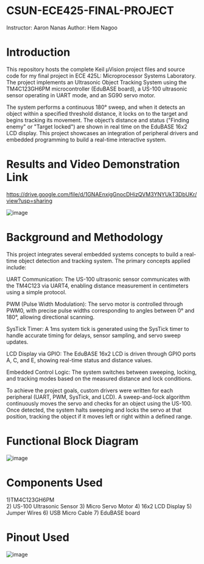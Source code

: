 # CSUN-ECE425-FINAL-PROJECT
Instructor: Aaron Nanas
Author: Hem Nagoo

# Introduction
This repository hosts the complete Keil µVision project files and source code for my final project in ECE 425L: Microprocessor Systems Laboratory. The project implements an Ultrasonic Object Tracking System using the TM4C123GH6PM microcontroller (EduBASE board), a US-100 ultrasonic sensor operating in UART mode, and an SG90 servo motor.

The system performs a continuous 180° sweep, and when it detects an object within a specified threshold distance, it locks on to the target and begins tracking its movement. The object’s distance and status ("Finding enemy" or "Target locked") are shown in real time on the EduBASE 16x2 LCD display. This project showcases an integration of peripheral drivers and embedded programming to build a real-time interactive system.

#  Results and Video Demonstration Link
https://drive.google.com/file/d/1GNAEnxigGnocDHizQVM3YNYUkT3DbUKr/view?usp=sharing

![image](https://github.com/user-attachments/assets/12dc9df7-1057-4e59-92c3-6fa34a458eff)

# Background and Methodology
This project integrates several embedded systems concepts to build a real-time object detection and tracking system. The primary concepts applied include:

UART Communication: The US-100 ultrasonic sensor communicates with the TM4C123 via UART4, enabling distance measurement in centimeters using a simple protocol.

PWM (Pulse Width Modulation): The servo motor is controlled through PWM0, with precise pulse widths corresponding to angles between 0° and 180°, allowing directional scanning.

SysTick Timer: A 1ms system tick is generated using the SysTick timer to handle accurate timing for delays, sensor sampling, and servo sweep updates.

LCD Display via GPIO: The EduBASE 16x2 LCD is driven through GPIO ports A, C, and E, showing real-time status and distance values.

Embedded Control Logic: The system switches between sweeping, locking, and tracking modes based on the measured distance and lock conditions.

To achieve the project goals, custom drivers were written for each peripheral (UART, PWM, SysTick, and LCD). A sweep-and-lock algorithm continuously moves the servo and checks for an object using the US-100. Once detected, the system halts sweeping and locks the servo at that position, tracking the object if it moves left or right within a defined range.

# Functional Block Diagram
![image](https://github.com/user-attachments/assets/6a9f0baa-264b-44fa-96dd-a53e6995b845)


# Components Used
1)TM4C123GH6PM	
2) US-100 Ultrasonic Sensor
3) Micro Servo Motor
4) 16x2 LCD Display
5) Jumper Wires
6) USB Micro Cable
7) EduBASE board
   

# Pinout Used

![image](https://github.com/user-attachments/assets/cf31e2ed-aa7d-4d53-9f5b-f658cdbb5e29)

